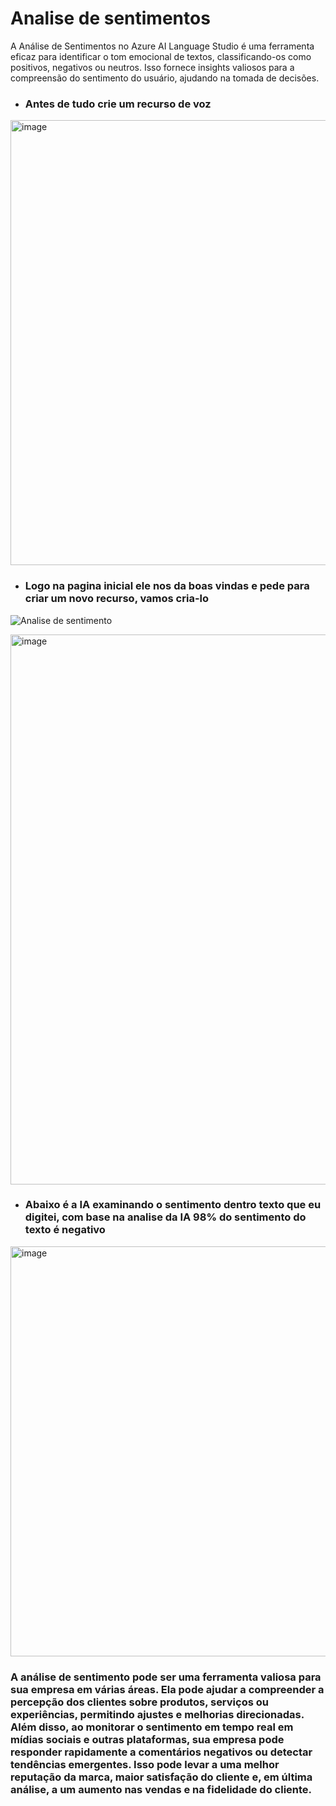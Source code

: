 # Analise de sentimentos
A Análise de Sentimentos no Azure AI Language Studio é uma ferramenta eficaz para identificar o tom emocional de textos, classificando-os como positivos, negativos ou neutros. Isso fornece insights valiosos para a compreensão do sentimento do usuário, ajudando na tomada de decisões.

- ### Antes de tudo crie um recurso de voz
<img width="712" alt="image" src="https://github.com/SuellenlLima/DP03---Analise-de-sentimentos/assets/125047720/fad7e22e-5932-4542-ba21-f792e34d641e">

- ### Logo na pagina inicial ele nos da boas vindas e pede para criar um novo recurso, vamos cria-lo
![Analise de sentimento](https://github.com/SuellenlLima/DP03---Analise-de-sentimentos/assets/125047720/28a01397-9e5b-4781-bf59-827cf86d738f)

<img width="880" alt="image" src="https://github.com/SuellenlLima/DP03---Analise-de-sentimentos/assets/125047720/a6ee709f-8c3e-4e8f-ae27-1c721a9c23bc">

- ### Abaixo é a IA examinando o sentimento dentro texto que eu digitei, com base na analise da IA 98% do sentimento do texto é negativo
<img width="656" alt="image" src="https://github.com/SuellenlLima/DP03---Analise-de-sentimentos/assets/125047720/9c130470-b1e9-4027-a359-3d4e4d07d84f">

### A análise de sentimento pode ser uma ferramenta valiosa para sua empresa em várias áreas. Ela pode ajudar a compreender a percepção dos clientes sobre produtos, serviços ou experiências, permitindo ajustes e melhorias direcionadas. Além disso, ao monitorar o sentimento em tempo real em mídias sociais e outras plataformas, sua empresa pode responder rapidamente a comentários negativos ou detectar tendências emergentes. Isso pode levar a uma melhor reputação da marca, maior satisfação do cliente e, em última análise, a um aumento nas vendas e na fidelidade do cliente.
